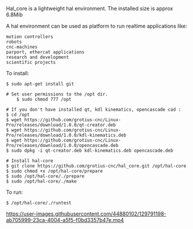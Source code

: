
Hal_core is a lightweight hal environment.
The installed size is approx 6.8Mib

A hal environment can be used as platform to run realtime applications like:

	motion controllers 
	robots
	cnc-machines 
	parport, ethercat applications
	research and development 
	scientific projects
	   

To install:

	$ sudo apt-get install git
	
	# Set user permissions to the /opt dir.
        $ sudo chmod 777 /opt
	
	# If you don't have installed qt, kdl kinematics, opencascade cad :
	$ cd /opt
	$ wget https://github.com/grotius-cnc/Linux-Pro/releases/download/1.0.0/qt-creator.deb
	$ wget https://github.com/grotius-cnc/Linux-Pro/releases/download/1.0.0/kdl-kinematics.deb
	$ wget https://github.com/grotius-cnc/Linux-Pro/releases/download/1.0.0/opencascade.deb
	$ sudo dpkg -i qt-creator.deb kdl-kinematics.deb opencascade.deb
	
	# Install hal-core
	$ git clone https://github.com/grotius-cnc/hal_core.git /opt/hal-core
	$ sudo chmod +x /opt/hal-core/prepare
	$ sudo /opt/hal-core/./prepare
	$ sudo /opt/hal-core/./make
	
To run:

	$ /opt/hal-core/./runtest

https://user-images.githubusercontent.com/44880102/129791198-ab705999-23ca-4004-a5f5-f0bd3357b47e.mp4
